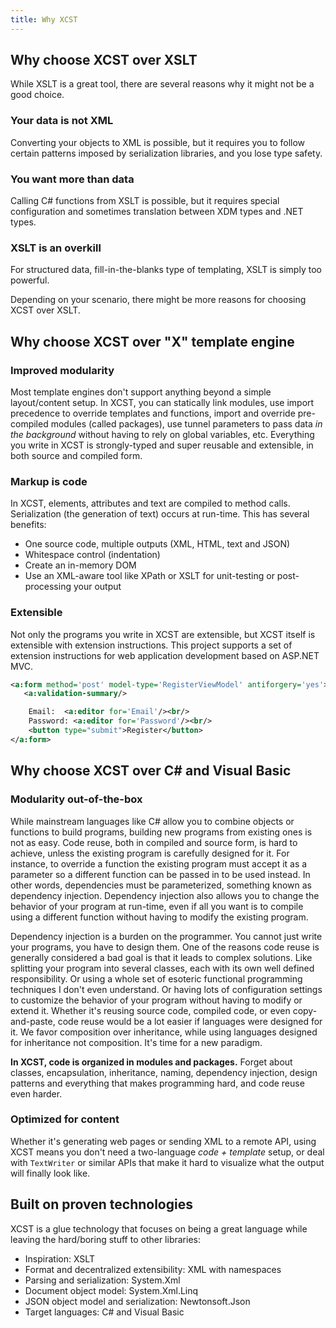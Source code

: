 ```yaml
---
title: Why XCST
---
```


Why choose XCST over XSLT
-------------------------
While XSLT is a great tool, there are several reasons why it might not be a good choice.

### Your data is not XML

Converting your objects to XML is possible, but it requires you to follow certain patterns imposed by serialization libraries, and you lose type safety.

### You want more than data

Calling C# functions from XSLT is possible, but it requires special configuration and sometimes translation between XDM types and .NET types.

### XSLT is an overkill

For structured data, fill-in-the-blanks type of templating, XSLT is simply too powerful.

Depending on your scenario, there might be more reasons for choosing XCST over XSLT.

Why choose XCST over "X" template engine
----------------------------------------

### Improved modularity

Most template engines don't support anything beyond a simple layout/content setup. In XCST, you can statically link modules, use import precedence to override templates and functions, import and override pre-compiled modules (called packages), use tunnel parameters to pass data *in the background* without having to rely on global variables, etc. Everything you write in XCST is strongly-typed and super reusable and extensible, in both source and compiled form.

### Markup is code

In XCST, elements, attributes and text are compiled to method calls. Serialization (the generation of text) occurs at run-time. This has several benefits:

- One source code, multiple outputs (XML, HTML, text and JSON)
- Whitespace control (indentation)
- Create an in-memory DOM
- Use an XML-aware tool like XPath or XSLT for unit-testing or post-processing your output

### Extensible

Not only the programs you write in XCST are extensible, but XCST itself is extensible with extension instructions. This project supports a set of extension instructions for web application development based on ASP.NET MVC.

```xml
<a:form method='post' model-type='RegisterViewModel' antiforgery='yes'>
   <a:validation-summary/>

    Email:  <a:editor for='Email'/><br/>
    Password: <a:editor for='Password'/><br/>
    <button type="submit">Register</button>
</a:form>
```

Why choose XCST over C# and Visual Basic
----------------------------------------

### Modularity out-of-the-box

While mainstream languages like C# allow you to combine objects or functions to build programs, building new programs from existing ones is not as easy. Code reuse, both in compiled and source form, is hard to achieve, unless the existing program is carefully designed for it. For instance, to override a function the existing program must accept it as a parameter so a different function can be passed in to be used instead. In other words, dependencies must be parameterized, something known as dependency injection. Dependency injection also allows you to change the behavior of your program at run-time, even if all you want is to compile using a different function without having to modify the existing program.

Dependency injection is a burden on the programmer. You cannot just write your programs, you have to design them. One of the reasons code reuse is generally considered a bad goal is that it leads to complex solutions. Like splitting your program into several classes, each with its own well defined responsibility. Or using a whole set of esoteric functional programming techniques I don't even understand. Or having lots of configuration settings to customize the behavior of your program without having to modify or extend it. Whether it's reusing source code, compiled code, or even copy-and-paste, code reuse would be a lot easier if languages were designed for it. We favor composition over inheritance, while using languages designed for inheritance not composition. It's time for a new paradigm.

**In XCST, code is organized in modules and packages.** Forget about classes, encapsulation, inheritance, naming, dependency injection, design patterns and everything that makes programming hard, and code reuse even harder.

### Optimized for content

Whether it's generating web pages or sending XML to a remote API, using XCST means you don't need a two-language *code + template* setup, or deal with `TextWriter` or similar APIs that make it hard to visualize what the output will finally look like.

Built on proven technologies
----------------------------

XCST is a glue technology that focuses on being a great language while leaving the hard/boring stuff to other libraries:

- Inspiration: XSLT
- Format and decentralized extensibility: XML with namespaces
- Parsing and serialization: System.Xml
- Document object model: System.Xml.Linq
- JSON object model and serialization: Newtonsoft.Json
- Target languages: C# and Visual Basic

